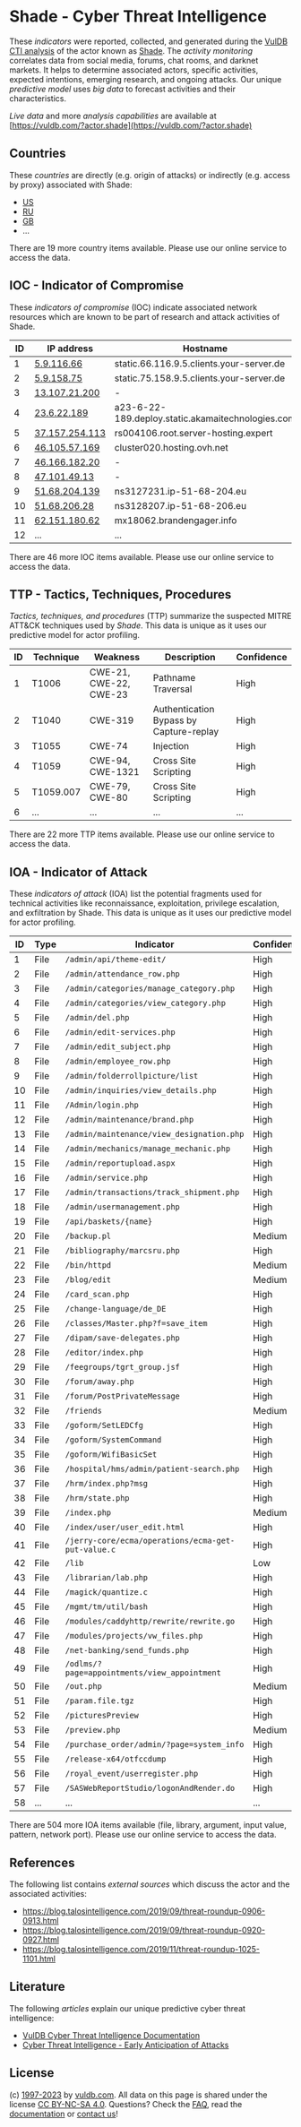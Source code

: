 # Shade - Cyber Threat Intelligence

These _indicators_ were reported, collected, and generated during the [VulDB CTI analysis](https://vuldb.com/?kb.cti) of the actor known as [Shade](https://vuldb.com/?actor.shade). The _activity monitoring_ correlates data from social media, forums, chat rooms, and darknet markets. It helps to determine associated actors, specific activities, expected intentions, emerging research, and ongoing attacks. Our unique _predictive model_ uses _big data_ to forecast activities and their characteristics.

_Live data_ and more _analysis capabilities_ are available at [https://vuldb.com/?actor.shade](https://vuldb.com/?actor.shade)

## Countries

These _countries_ are directly (e.g. origin of attacks) or indirectly (e.g. access by proxy) associated with Shade:

* [US](https://vuldb.com/?country.us)
* [RU](https://vuldb.com/?country.ru)
* [GB](https://vuldb.com/?country.gb)
* ...

There are 19 more country items available. Please use our online service to access the data.

## IOC - Indicator of Compromise

These _indicators of compromise_ (IOC) indicate associated network resources which are known to be part of research and attack activities of Shade.

ID | IP address | Hostname | Campaign | Confidence
-- | ---------- | -------- | -------- | ----------
1 | [5.9.116.66](https://vuldb.com/?ip.5.9.116.66) | static.66.116.9.5.clients.your-server.de | - | High
2 | [5.9.158.75](https://vuldb.com/?ip.5.9.158.75) | static.75.158.9.5.clients.your-server.de | - | High
3 | [13.107.21.200](https://vuldb.com/?ip.13.107.21.200) | - | - | High
4 | [23.6.22.189](https://vuldb.com/?ip.23.6.22.189) | a23-6-22-189.deploy.static.akamaitechnologies.com | - | High
5 | [37.157.254.113](https://vuldb.com/?ip.37.157.254.113) | rs004106.root.server-hosting.expert | - | High
6 | [46.105.57.169](https://vuldb.com/?ip.46.105.57.169) | cluster020.hosting.ovh.net | - | High
7 | [46.166.182.20](https://vuldb.com/?ip.46.166.182.20) | - | - | High
8 | [47.101.49.13](https://vuldb.com/?ip.47.101.49.13) | - | - | High
9 | [51.68.204.139](https://vuldb.com/?ip.51.68.204.139) | ns3127231.ip-51-68-204.eu | - | High
10 | [51.68.206.28](https://vuldb.com/?ip.51.68.206.28) | ns3128207.ip-51-68-206.eu | - | High
11 | [62.151.180.62](https://vuldb.com/?ip.62.151.180.62) | mx18062.brandengager.info | - | High
12 | ... | ... | ... | ...

There are 46 more IOC items available. Please use our online service to access the data.

## TTP - Tactics, Techniques, Procedures

_Tactics, techniques, and procedures_ (TTP) summarize the suspected MITRE ATT&CK techniques used by _Shade_. This data is unique as it uses our predictive model for actor profiling.

ID | Technique | Weakness | Description | Confidence
-- | --------- | -------- | ----------- | ----------
1 | T1006 | CWE-21, CWE-22, CWE-23 | Pathname Traversal | High
2 | T1040 | CWE-319 | Authentication Bypass by Capture-replay | High
3 | T1055 | CWE-74 | Injection | High
4 | T1059 | CWE-94, CWE-1321 | Cross Site Scripting | High
5 | T1059.007 | CWE-79, CWE-80 | Cross Site Scripting | High
6 | ... | ... | ... | ...

There are 22 more TTP items available. Please use our online service to access the data.

## IOA - Indicator of Attack

These _indicators of attack_ (IOA) list the potential fragments used for technical activities like reconnaissance, exploitation, privilege escalation, and exfiltration by Shade. This data is unique as it uses our predictive model for actor profiling.

ID | Type | Indicator | Confidence
-- | ---- | --------- | ----------
1 | File | `/admin/api/theme-edit/` | High
2 | File | `/admin/attendance_row.php` | High
3 | File | `/admin/categories/manage_category.php` | High
4 | File | `/admin/categories/view_category.php` | High
5 | File | `/admin/del.php` | High
6 | File | `/admin/edit-services.php` | High
7 | File | `/admin/edit_subject.php` | High
8 | File | `/admin/employee_row.php` | High
9 | File | `/admin/folderrollpicture/list` | High
10 | File | `/admin/inquiries/view_details.php` | High
11 | File | `/Admin/login.php` | High
12 | File | `/admin/maintenance/brand.php` | High
13 | File | `/admin/maintenance/view_designation.php` | High
14 | File | `/admin/mechanics/manage_mechanic.php` | High
15 | File | `/admin/reportupload.aspx` | High
16 | File | `/admin/service.php` | High
17 | File | `/admin/transactions/track_shipment.php` | High
18 | File | `/admin/usermanagement.php` | High
19 | File | `/api/baskets/{name}` | High
20 | File | `/backup.pl` | Medium
21 | File | `/bibliography/marcsru.php` | High
22 | File | `/bin/httpd` | Medium
23 | File | `/blog/edit` | Medium
24 | File | `/card_scan.php` | High
25 | File | `/change-language/de_DE` | High
26 | File | `/classes/Master.php?f=save_item` | High
27 | File | `/dipam/save-delegates.php` | High
28 | File | `/editor/index.php` | High
29 | File | `/feegroups/tgrt_group.jsf` | High
30 | File | `/forum/away.php` | High
31 | File | `/forum/PostPrivateMessage` | High
32 | File | `/friends` | Medium
33 | File | `/goform/SetLEDCfg` | High
34 | File | `/goform/SystemCommand` | High
35 | File | `/goform/WifiBasicSet` | High
36 | File | `/hospital/hms/admin/patient-search.php` | High
37 | File | `/hrm/index.php?msg` | High
38 | File | `/hrm/state.php` | High
39 | File | `/index.php` | Medium
40 | File | `/index/user/user_edit.html` | High
41 | File | `/jerry-core/ecma/operations/ecma-get-put-value.c` | High
42 | File | `/lib` | Low
43 | File | `/librarian/lab.php` | High
44 | File | `/magick/quantize.c` | High
45 | File | `/mgmt/tm/util/bash` | High
46 | File | `/modules/caddyhttp/rewrite/rewrite.go` | High
47 | File | `/modules/projects/vw_files.php` | High
48 | File | `/net-banking/send_funds.php` | High
49 | File | `/odlms/?page=appointments/view_appointment` | High
50 | File | `/out.php` | Medium
51 | File | `/param.file.tgz` | High
52 | File | `/picturesPreview` | High
53 | File | `/preview.php` | Medium
54 | File | `/purchase_order/admin/?page=system_info` | High
55 | File | `/release-x64/otfccdump` | High
56 | File | `/royal_event/userregister.php` | High
57 | File | `/SASWebReportStudio/logonAndRender.do` | High
58 | ... | ... | ...

There are 504 more IOA items available (file, library, argument, input value, pattern, network port). Please use our online service to access the data.

## References

The following list contains _external sources_ which discuss the actor and the associated activities:

* https://blog.talosintelligence.com/2019/09/threat-roundup-0906-0913.html
* https://blog.talosintelligence.com/2019/09/threat-roundup-0920-0927.html
* https://blog.talosintelligence.com/2019/11/threat-roundup-1025-1101.html

## Literature

The following _articles_ explain our unique predictive cyber threat intelligence:

* [VulDB Cyber Threat Intelligence Documentation](https://vuldb.com/?kb.cti)
* [Cyber Threat Intelligence - Early Anticipation of Attacks](https://www.scip.ch/en/?labs.20201022)

## License

(c) [1997-2023](https://vuldb.com/?kb.changelog) by [vuldb.com](https://vuldb.com/?kb.about). All data on this page is shared under the license [CC BY-NC-SA 4.0](https://creativecommons.org/licenses/by-nc-sa/4.0/). Questions? Check the [FAQ](https://vuldb.com/?kb.faq), read the [documentation](https://vuldb.com/?kb) or [contact us](https://vuldb.com/?contact)!
